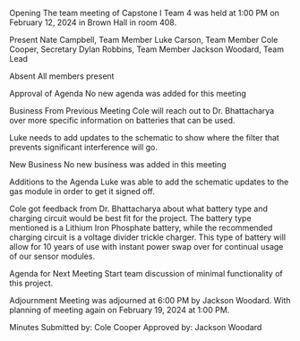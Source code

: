 Opening
The team meeting of Capstone I Team 4 was held at 1:00 PM on February 12, 2024 in Brown Hall in room 408.

Present
Nate Campbell, Team Member
Luke Carson, Team Member
Cole Cooper, Secretary
Dylan Robbins, Team Member
Jackson Woodard, Team Lead

Absent
All members present

Approval of Agenda
No new agenda was added for this meeting

Business From Previous Meeting
Cole will reach out to Dr. Bhattacharya over more specific information on batteries that can be used. 

Luke needs to add updates to the schematic to show where the filter that prevents significant interference will go. 

New Business 
No new business was added in this meeting

Additions to the Agenda
Luke was able to add the schematic updates to the gas module in order to get it signed off.

Cole got feedback from Dr. Bhattacharya about what battery type and charging circuit would be best fit for the project. The battery type mentioned is a Lithium Iron Phosphate battery, while the recommended charging circuit is a voltage divider trickle charger. This type of battery will allow for 10 years of use with instant power swap over for continual usage of our sensor modules. 

Agenda for Next Meeting
Start team discussion of minimal functionality of this project.

Adjournment 
Meeting was adjourned at 6:00 PM by Jackson Woodard. With planning of meeting again on February 19, 2024 at 1:00 PM.

Minutes Submitted by: Cole Cooper
Approved by: Jackson Woodard
